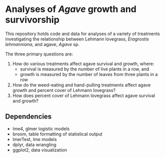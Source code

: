 # Analyses of _Agave_ growth and survivorship

This repository holds code and data for analyses of a variety of treatments 
investigating the relationship between Lehmann lovegrass, _Eragrostis 
lehmanniana_, and agave, _Agave_ sp.

The three primary questions are:

1. How do various treatments affect agave survival and growth, where:
    + survival is measured by the number of live plants in a row, and
    + growth is measured by the number of leaves from three plants in a row
2. How do the weed-eating and hand-pulling treatments affect agave growth and 
percent cover of Lehmann lovegrass?
3. How does percent cover of Lehmann lovegrass affect agave survival and growth?

## Dependencies
+ lme4, glmer logistic models
+ broom, table formatting of statistical output
+ lmerTest, lme models
+ dplyr, data wrangling
+ ggplot2, data visualization
